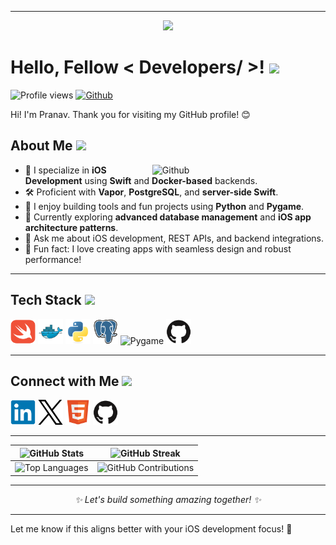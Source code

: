 
---

<p align="center">
    <img width="200" src="https://github.com/pranav1160/pranav1160/blob/main/profile.png">
</p>

<h1> Hello, Fellow < Developers/ >! <img src = "https://raw.githubusercontent.com/MartinHeinz/MartinHeinz/master/wave.gif" width = 30px> </h1>
<p align='center'>
</p>

![Profile views](https://visitor-badge.glitch.me/badge?page_id=pranav1160.pranav1160)
[![Github](https://img.shields.io/github/followers/pranav1160?label=Follow&style=social)](https://github.com/pranav1160)

<div size='20px'>Hi! I'm Pranav. Thank you for visiting my GitHub profile! 😊  
</div>

<h2> About Me <img src="https://media.giphy.com/media/eXbNCXfdOIirH7VwJh/giphy.gif" width="100px"></h2>

<img width="55%" align="right" alt="Github" src="https://media.giphy.com/media/1xk9SiIqyBybUrPh2U/giphy.gif" />

- 🚀 I specialize in **iOS Development** using **Swift** and **Docker-based** backends.  
- 🛠️ Proficient with **Vapor**, **PostgreSQL**, and **server-side Swift**.  
- 🐍 I enjoy building tools and fun projects using **Python** and **Pygame**.  
- 🌱 Currently exploring **advanced database management** and **iOS app architecture patterns**.  
- 💬 Ask me about iOS development, REST APIs, and backend integrations.  
- 🎯 Fun fact: I love creating apps with seamless design and robust performance!  

---

<h2> Tech Stack <img src="https://media.giphy.com/media/QssGEmpkyEOhBCb7e1/giphy.gif" width="32px"></h2>

<p>
    <img src="https://raw.githubusercontent.com/devicons/devicon/master/icons/swift/swift-original.svg" alt="Swift" width="40" height="40"/>
    <img src="https://raw.githubusercontent.com/devicons/devicon/master/icons/docker/docker-original.svg" alt="Docker" width="40" height="40"/>
    <img src="https://raw.githubusercontent.com/devicons/devicon/master/icons/python/python-original.svg" alt="Python" width="40" height="40"/>
    <img src="https://raw.githubusercontent.com/devicons/devicon/master/icons/postgresql/postgresql-original.svg" alt="PostgreSQL" width="40" height="40"/>
    <img src="https://raw.githubusercontent.com/devicons/devicon/master/icons/pygame/pygame-original.svg" alt="Pygame" width="40" height="40"/>
    <img src="https://raw.githubusercontent.com/devicons/devicon/master/icons/github/github-original.svg" alt="GitHub" width="40" height="40"/>
</p>

---

<h2> Connect with Me <img src="https://raw.githubusercontent.com/ShahriarShafin/ShahriarShafin/main/Assets/handshake.gif" width="100px"></h2>

<p>
    <a href="https://www.linkedin.com/in/pranav1160/" target="_blank"><img alt="LinkedIn" src="https://raw.githubusercontent.com/devicons/devicon/master/icons/linkedin/linkedin-original.svg" width="40" height="40"/></a>
    <a href="https://twitter.com/pranav1160" target="_blank"><img alt="Twitter" src="https://raw.githubusercontent.com/devicons/devicon/master/icons/twitter/twitter-original.svg" width="40" height="40"/></a>
    <a href="https://pranav1160.github.io/" target="_blank"><img alt="Portfolio" src="https://raw.githubusercontent.com/devicons/devicon/master/icons/html5/html5-original.svg" width="40" height="40"/></a>
    <a href="https://github.com/pranav1160" target="_blank"><img alt="GitHub" src="https://raw.githubusercontent.com/devicons/devicon/master/icons/github/github-original.svg" width="40" height="40"/></a>
</p>

---

| ![GitHub Stats](https://github-readme-stats.vercel.app/api?username=pranav1160&show_icons=true&theme=radical) | ![GitHub Streak](https://github-readme-streak-stats.herokuapp.com/?user=pranav1160&theme=radical) |
| --- | --- |
| ![Top Languages](https://github-readme-stats.vercel.app/api/top-langs/?username=pranav1160&layout=compact&theme=radical) | ![GitHub Contributions](https://activity-graph.herokuapp.com/graph?username=pranav1160&theme=radical) |

---

<p align="center">
    <i>✨ Let's build something amazing together! ✨</i>
</p>

---

Let me know if this aligns better with your iOS development focus! 🚀
